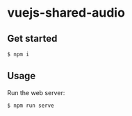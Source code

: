 # vuejs-shared-audio

## Get started

```sh
$ npm i
```

## Usage

Run the web server:
```sh
$ npm run serve
```
